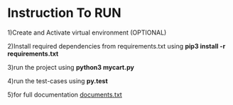 # Instruction To RUN

1)Create and Activate virtual environment (OPTIONAL)

2)Install required dependencies from  requirements.txt using **pip3 install -r requirements.txt**

3)run the project using **python3 mycart.py**

4)run the test-cases using **py.test**

5)for full documentation [documents.txt](https://github.com/theayushvyas/My_Cart/blob/main/Documentation.txt)
